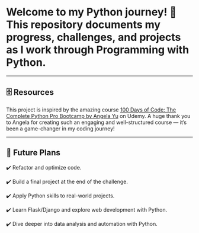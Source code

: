 # Welcome to my **Python** journey! :rocket: This repository documents my progress, challenges, and projects as I work through Programming with Python.


---

## :file_cabinet: Resources
This project is inspired by the amazing course [100 Days of Code: The Complete Python Pro Bootcamp by Angela Yu](https://www.udemy.com/share/103J8C3@JhIateUBMf7e7EIGbWklj_wkQAwshJd8TCein_JVFb0KRFC3rDEPz218Ur2Agz-NrA==/) on Udemy.
A huge thank you to Angela for creating such an engaging and well-structured course — it’s been a game-changer in my coding journey!

---

## :pushpin: Future Plans

:heavy_check_mark: Refactor and optimize code.

:heavy_check_mark: Build a final project at the end of the challenge.

:heavy_check_mark: Apply Python skills to real-world projects.

:heavy_check_mark: Learn Flask/Django and explore web development with Python.

:heavy_check_mark: Dive deeper into data analysis and automation with Python.
